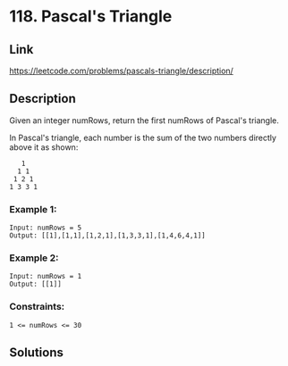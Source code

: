 # 118. Pascal's Triangle

## Link
https://leetcode.com/problems/pascals-triangle/description/

## Description

Given an integer numRows, return the first numRows of Pascal's triangle.

In Pascal's triangle, each number is the sum of the two numbers directly above it as shown:
```
   1
  1 1
 1 2 1
1 3 3 1
```

### Example 1:
```
Input: numRows = 5
Output: [[1],[1,1],[1,2,1],[1,3,3,1],[1,4,6,4,1]]
```

### Example 2:
```
Input: numRows = 1
Output: [[1]]
```
 
### Constraints:
```
1 <= numRows <= 30
```

## Solutions
